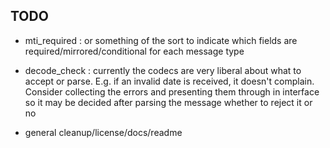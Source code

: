 ## TODO
* mti_required : or something of the sort to indicate which fields are
     required/mirrored/conditional for each message type

* decode_check : currently the codecs are very liberal about what to accept
    or parse. E.g. if an invalid date is received, it doesn't complain. Consider
    collecting the errors and presenting them through in interface so
    it may be decided after parsing the message whether to reject it or no

* general cleanup/license/docs/readme
